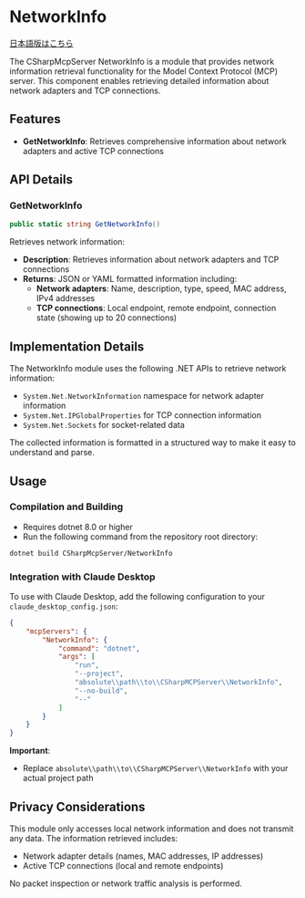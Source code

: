 ﻿# NetworkInfo

[日本語版はこちら](README.ja.md)

The CSharpMcpServer NetworkInfo is a module that provides network information retrieval functionality for the Model Context Protocol (MCP) server. This component enables retrieving detailed information about network adapters and TCP connections.

## Features
- **GetNetworkInfo**: Retrieves comprehensive information about network adapters and active TCP connections

## API Details

### GetNetworkInfo
```csharp
public static string GetNetworkInfo()
```
Retrieves network information:
- **Description**: Retrieves information about network adapters and TCP connections
- **Returns**: JSON or YAML formatted information including:
  - **Network adapters**: Name, description, type, speed, MAC address, IPv4 addresses
  - **TCP connections**: Local endpoint, remote endpoint, connection state (showing up to 20 connections)

## Implementation Details

The NetworkInfo module uses the following .NET APIs to retrieve network information:

- `System.Net.NetworkInformation` namespace for network adapter information
- `System.Net.IPGlobalProperties` for TCP connection information
- `System.Net.Sockets` for socket-related data

The collected information is formatted in a structured way to make it easy to understand and parse.

## Usage

### Compilation and Building
- Requires dotnet 8.0 or higher
- Run the following command from the repository root directory:

```bash
dotnet build CSharpMcpServer/NetworkInfo
```

### Integration with Claude Desktop
To use with Claude Desktop, add the following configuration to your `claude_desktop_config.json`:

```json
{
    "mcpServers": {
        "NetworkInfo": {
            "command": "dotnet",
            "args": [
                "run",
                "--project",
                "absolute\\path\\to\\CSharpMCPServer\\NetworkInfo",
                "--no-build",
                "--"
            ]
        }
    }
}
```

**Important**: 
- Replace `absolute\\path\\to\\CSharpMCPServer\\NetworkInfo` with your actual project path

## Privacy Considerations

This module only accesses local network information and does not transmit any data. The information retrieved includes:

- Network adapter details (names, MAC addresses, IP addresses)
- Active TCP connections (local and remote endpoints)

No packet inspection or network traffic analysis is performed.